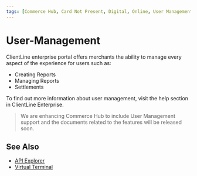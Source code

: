 ```yaml
---
tags: [Commerce Hub, Card Not Present, Digital, Online, User Management, Virtual POS, Virtual Terminal]
---
```


# User-Management

ClientLine enterprise portal offers merchants the ability to manage every aspect of the experience for users such as:

- Creating Reports
- Managing Reports
- Settlements


To find out more information about user management, visit the help section in ClientLine Enterprise.


<!-- theme: danger -->
> We are enhancing Commerce Hub to include User Management  support and the documents related to the features will be released soon.

## See Also


- [API Explorer](../api/?type=post&path=/payments/v1/charges)
- [Virtual Terminal](?path=docs/Resources/Guides/Enterprise-Portal/Virtual-Terminal.md)
